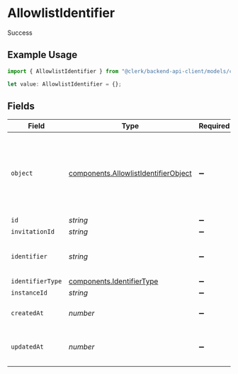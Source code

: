 # AllowlistIdentifier

Success

## Example Usage

```typescript
import { AllowlistIdentifier } from "@clerk/backend-api-client/models/components";

let value: AllowlistIdentifier = {};
```

## Fields

| Field                                                                                        | Type                                                                                         | Required                                                                                     | Description                                                                                  |
| -------------------------------------------------------------------------------------------- | -------------------------------------------------------------------------------------------- | -------------------------------------------------------------------------------------------- | -------------------------------------------------------------------------------------------- |
| `object`                                                                                     | [components.AllowlistIdentifierObject](../../models/components/allowlistidentifierobject.md) | :heavy_minus_sign:                                                                           | String representing the object's type. Objects of the same type share the same value.<br/>   |
| `id`                                                                                         | *string*                                                                                     | :heavy_minus_sign:                                                                           | N/A                                                                                          |
| `invitationId`                                                                               | *string*                                                                                     | :heavy_minus_sign:                                                                           | N/A                                                                                          |
| `identifier`                                                                                 | *string*                                                                                     | :heavy_minus_sign:                                                                           | An email address or a phone number.<br/>                                                     |
| `identifierType`                                                                             | [components.IdentifierType](../../models/components/identifiertype.md)                       | :heavy_minus_sign:                                                                           | N/A                                                                                          |
| `instanceId`                                                                                 | *string*                                                                                     | :heavy_minus_sign:                                                                           | N/A                                                                                          |
| `createdAt`                                                                                  | *number*                                                                                     | :heavy_minus_sign:                                                                           | Unix timestamp of creation<br/>                                                              |
| `updatedAt`                                                                                  | *number*                                                                                     | :heavy_minus_sign:                                                                           | Unix timestamp of last update.<br/>                                                          |